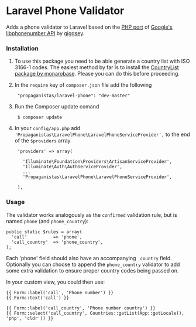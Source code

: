 Laravel Phone Validator
=========

Adds a phone validator to Laravel based on the [PHP port](https://github.com/giggsey/libphonenumber-for-php) of [Google's libphonenumber API](https://code.google.com/p/libphonenumber/) by [giggsey](https://github.com/giggsey).

### Installation

1. To use this package you need to be able generate a country list with ISO 3166-1 codes. The easiest method by far is to install the [CountryList package by monarobase](https://github.com/Monarobase/country-list). Please you can do this before proceeding.

2. In the `require` key of `composer.json` file add the following

        "propaganistas/laravel-phone": "dev-master"

3. Run the Composer update comand

        $ composer update

4. In your `config/app.php` add `'Propaganistas\LaravelPhone\LaravelPhoneServiceProvider',` to the end of the `$providers` array

        'providers' => array(

          'Illuminate\Foundation\Providers\ArtisanServiceProvider',
          'Illuminate\Auth\AuthServiceProvider',
          ...
          'Propaganistas\LaravelPhone\LaravelPhoneServiceProvider',

        ),


### Usage

The validator works analogously as the `confirmed` validation rule, but is named `phone` (and `phone_country`):

    public static $rules = array(
      'call'          => 'phone',
      'call_country'  => 'phone_country',
    );

Each 'phone' field should also have an accompanying `_country` field. Optionally you can choose to append the `phone_country` validator to add some extra validation to ensure proper country codes being passed on.

In your custom view, you could then use:

    {{ Form::label('call', 'Phone number') }}
    {{ Form::text('call') }}

    {{ Form::label('call_country', 'Phone number country') }}
    {{ Form::select('call_country', Countries::getList(App::getLocale(), 'php', 'cldr')) }}